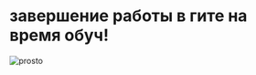 # завершение работы в гите на время обуч!

![prosto](https://mirpozitiva.ru/wp-content/uploads/2019/11/1477217526_voda_rassvet.jpg)

